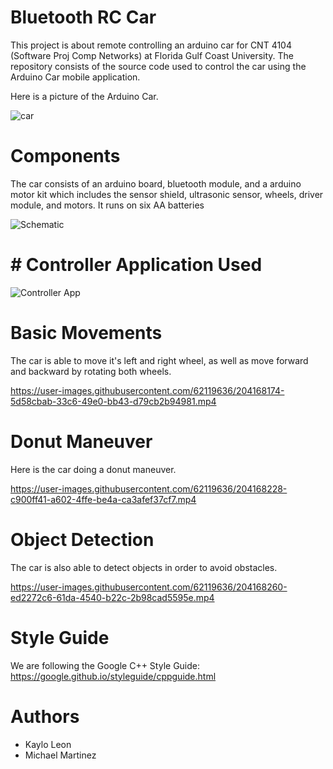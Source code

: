 # Bluetooth RC Car

This project is about remote controlling an arduino car for CNT 4104 (Software Proj Comp Networks) at Florida Gulf Coast University.
The repository consists of the source code used to control the car using the Arduino Car mobile application.

Here is a picture of the Arduino Car. 

![car](https://user-images.githubusercontent.com/62119636/198149432-5438aca7-51e3-4dd8-a316-e84a6e55cacc.jpg)

# Components

The car consists of an arduino board, bluetooth module, and a arduino motor kit which includes the sensor shield, ultrasonic sensor, wheels, driver module, and motors. It runs on six AA batteries

![Schematic](https://user-images.githubusercontent.com/62119636/206289630-d8553d0d-cad6-47a0-9ba1-59624b0d347a.png)

# # Controller Application Used
![Controller App](https://user-images.githubusercontent.com/69911814/206289906-dff651ac-b455-4e85-935d-80fd0c16452f.jpg)


# Basic Movements
The car is able to move it's left and right wheel, as well as move forward and backward by rotating both wheels.

https://user-images.githubusercontent.com/62119636/204168174-5d58cbab-33c6-49e0-bb43-d79cb2b94981.mp4

# Donut Maneuver
Here is the car doing a donut maneuver.

https://user-images.githubusercontent.com/62119636/204168228-c900ff41-a602-4ffe-be4a-ca3afef37cf7.mp4

# Object Detection

The car is also able to detect objects in order to avoid obstacles.

https://user-images.githubusercontent.com/62119636/204168260-ed2272c6-61da-4540-b22c-2b98cad5595e.mp4


# Style Guide 

We are following the Google C++ Style Guide: 
https://google.github.io/styleguide/cppguide.html

# Authors
* Kaylo Leon
* Michael Martinez
